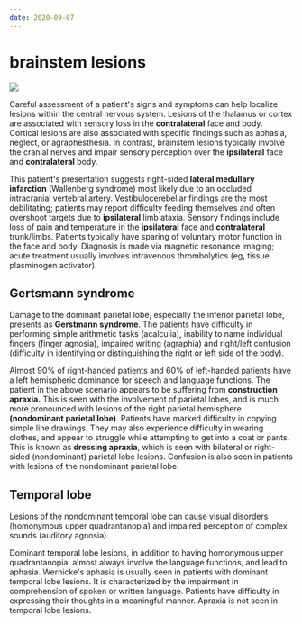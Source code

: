 ```yaml
---
date: 2020-09-07
---
```


# brainstem lesions

<!-- wallenberg syndrome symptoms -->

![](https://www.uworld.com/media/L15928.jpg)

Careful assessment of a patient's signs and symptoms can help localize lesions  within the central nervous system. Lesions of the thalamus or cortex  are associated with sensory loss in the **contralateral**  face and body. Cortical lesions are also associated with specific  findings such as aphasia, neglect, or agraphesthesia. In contrast,  brainstem lesions typically involve the cranial nerves and impair  sensory perception over the **ipsilateral** face and **contralateral** body.

This patient's presentation suggests right-sided **lateral medullary infarction** (Wallenberg syndrome) most likely due to an occluded intracranial vertebral artery.  Vestibulocerebellar findings are the most debilitating; patients may  report difficulty feeding themselves and often overshoot targets due to **ipsilateral** limb ataxia. Sensory findings include loss of pain and temperature in the **ipsilateral** face and **contralateral** trunk/limbs. Patients typically have sparing of voluntary motor  function in the face and body. Diagnosis is made via magnetic resonance imaging; acute treatment usually involves intravenous thrombolytics  (eg, tissue plasminogen activator).

## Gertsmann syndrome

<!-- parietal lobe dominant vs nondominant lesion sx -->

Damage to the dominant parietal lobe, especially the inferior parietal lobe, presents as **Gerstmann syndrome**.  The patients have difficulty in performing simple arithmetic tasks  (acalculia), inability to name individual fingers (finger agnosia),  impaired writing (agraphia) and right/left confusion (difficulty in  identifying or distinguishing the right or left side of the body).

Almost 90% of right-handed patients and 60% of left-handed patients have a left hemispheric dominance for speech and language functions. The  patient in the above scenario appears to be suffering from **construction apraxia.**  This is seen with the involvement of parietal lobes, and is much more  pronounced with lesions of the right parietal hemisphere **(nondominant parietal lobe)**.  Patients have marked difficulty in copying simple line drawings. They  may also experience difficulty in wearing clothes, and appear to  struggle while attempting to get into a coat or pants. This is known as **dressing apraxia**, which is seen with bilateral or  right-sided (nondominant) parietal lobe lesions. Confusion is also seen in patients with lesions of the nondominant parietal lobe.

## Temporal lobe

<!-- temporal lobe lesion sx -->

Lesions of the nondominant temporal lobe can cause  visual disorders (homonymous upper quadrantanopia) and impaired  perception of complex sounds (auditory agnosia).

Dominant temporal lobe lesions, in addition to having homonymous upper  quadrantanopia, almost always involve the language functions, and  lead to aphasia. Wernicke's aphasia is usually seen in patients with  dominant temporal lobe lesions. It is characterized by the impairment  in comprehension of spoken or written language. Patients have  difficulty in expressing their thoughts in a meaningful manner. Apraxia is not seen in temporal lobe lesions.
